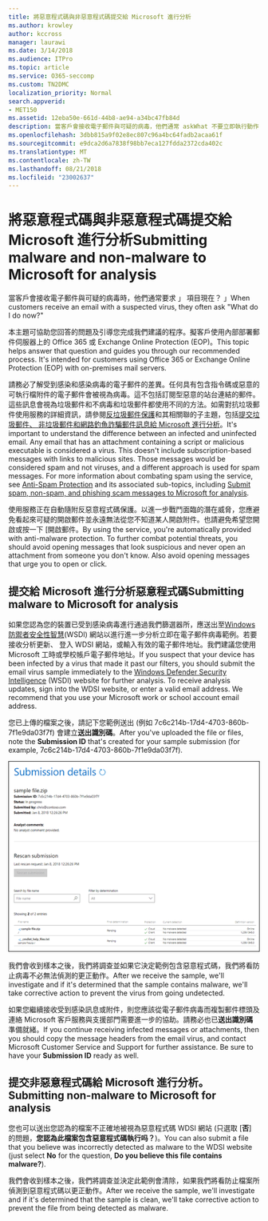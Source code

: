 ```yaml
---
title: 將惡意程式碼與非惡意程式碼提交給 Microsoft 進行分析
ms.author: krowley
author: kccross
manager: laurawi
ms.date: 3/14/2018
ms.audience: ITPro
ms.topic: article
ms.service: O365-seccomp
ms.custom: TN2DMC
localization_priority: Normal
search.appverid:
- MET150
ms.assetid: 12eba50e-661d-44b8-ae94-a34bc47fb84d
description: 當客戶會接收電子郵件與可疑的病毒，他們通常 askWhat 不要立即執行動作？
ms.openlocfilehash: 3dbb815a9f02e8ec807c96a4bc64fadb2acaa61f
ms.sourcegitcommit: e9dca2d6a7838f98bb7eca127fdda2372cda402c
ms.translationtype: MT
ms.contentlocale: zh-TW
ms.lasthandoff: 08/21/2018
ms.locfileid: "23002637"
---
```

# <a name="submitting-malware-and-non-malware-to-microsoft-for-analysis"></a><span data-ttu-id="23b7a-103">將惡意程式碼與非惡意程式碼提交給 Microsoft 進行分析</span><span class="sxs-lookup"><span data-stu-id="23b7a-103">Submitting malware and non-malware to Microsoft for analysis</span></span>

<span data-ttu-id="23b7a-104">當客戶會接收電子郵件與可疑的病毒時，他們通常要求 」 項目現在？ 」</span><span class="sxs-lookup"><span data-stu-id="23b7a-104">When customers receive an email with a suspected virus, they often ask "What do I do now?"</span></span>
  
<span data-ttu-id="23b7a-p101">本主題可協助您回答的問題及引導您完成我們建議的程序。擬客戶使用內部部署郵件伺服器上的 Office 365 或 Exchange Online Protection (EOP)。</span><span class="sxs-lookup"><span data-stu-id="23b7a-p101">This topic helps answer that question and guides you through our recommended process. It's intended for customers using Office 365 or Exchange Online Protection (EOP) with on-premises mail servers.</span></span>
  
<span data-ttu-id="23b7a-p102">請務必了解受到感染和感染病毒的電子郵件的差異。任何具有包含指令碼或惡意的可執行檔附件的電子郵件會被視為病毒。這不包括訂閱型惡意的站台連結的郵件。這些訊息會視為垃圾郵件和不病毒和垃圾郵件都使用不同的方法。如需對抗垃圾郵件使用服務的詳細資訊，請參閱[反垃圾郵件保護](http://technet.microsoft.com/library/d5c58b9d-c9a2-4f2e-b4aa-b202aa4d5e7d.aspx)和其相關聯的子主題，包括[提交垃圾郵件、 非垃圾郵件和網路釣魚詐騙郵件訊息給 Microsoft 進行分析](submit-spam-non-spam-and-phishing-scam-messages-to-microsoft-for-analysis.md)。</span><span class="sxs-lookup"><span data-stu-id="23b7a-p102">It's important to understand the difference between an infected and uninfected email. Any email that has an attachment containing a script or malicious executable is considered a virus. This doesn't include subscription-based messages with links to malicious sites. Those messages would be considered spam and not viruses, and a different approach is used for spam messages. For more information about combating spam using the service, see [Anti-Spam Protection](http://technet.microsoft.com/library/d5c58b9d-c9a2-4f2e-b4aa-b202aa4d5e7d.aspx) and its associated sub-topics, including [Submit spam, non-spam, and phishing scam messages to Microsoft for analysis](submit-spam-non-spam-and-phishing-scam-messages-to-microsoft-for-analysis.md).</span></span> 
  
<span data-ttu-id="23b7a-p103">使用服務正在自動隨附反惡意程式碼保護。以進一步戰鬥面臨的潛在威脅，您應避免看起來可疑的開啟郵件並永遠無法從您不知道某人開啟附件。也請避免希望您開啟或按一下 [開啟郵件。</span><span class="sxs-lookup"><span data-stu-id="23b7a-p103">By using the service, you're automatically provided with anti-malware protection. To further combat potential threats, you should avoid opening messages that look suspicious and never open an attachment from someone you don't know. Also avoid opening messages that urge you to open or click.</span></span>
  
## <a name="submitting-malware-to-microsoft-for-analysis"></a><span data-ttu-id="23b7a-115">提交給 Microsoft 進行分析惡意程式碼</span><span class="sxs-lookup"><span data-stu-id="23b7a-115">Submitting malware to Microsoft for analysis</span></span>

<span data-ttu-id="23b7a-p104">如果您認為您的裝置已受到感染病毒進行通過我們篩選器所，應送出至[Windows 防禦者安全性智慧](https://go.microsoft.com/fwlink/p/?LinkId=196858)(WSDI) 網站以進行進一步分析立即在電子郵件病毒範例。若要接收分析更新、 登入 WDSI 網站，或輸入有效的電子郵件地址。我們建議您使用 Microsoft 工時或學校帳戶電子郵件地址。</span><span class="sxs-lookup"><span data-stu-id="23b7a-p104">If you suspect that your device has been infected by a virus that made it past our filters, you should submit the email virus sample immediately to the [Windows Defender Security Intelligence](https://go.microsoft.com/fwlink/p/?LinkId=196858) (WSDI) website for further analysis. To receive analysis updates, sign into the WDSI website, or enter a valid email address. We recommend that you use your Microsoft work or school account email address.</span></span> 
  
<span data-ttu-id="23b7a-119">您已上傳的檔案之後，請記下您範例送出 (例如 7c6c214b-17d4-4703-860b-7f1e9da03f7f) 會建立**送出識別碼**。</span><span class="sxs-lookup"><span data-stu-id="23b7a-119">After you've uploaded the file or files, note the **Submission ID** that's created for your sample submission (for example, 7c6c214b-17d4-4703-860b-7f1e9da03f7f).</span></span> 
  
![Windows Defender 安全性智慧網站中的提交詳細資料](media/EOP-Malware-Protection-Center.png)
  
<span data-ttu-id="23b7a-121">我們會收到樣本之後，我們將調查並如果它決定範例包含惡意程式碼，我們將看防止病毒不必無法偵測的更正動作。</span><span class="sxs-lookup"><span data-stu-id="23b7a-121">After we receive the sample, we'll investigate and if it's determined that the sample contains malware, we'll take corrective action to prevent the virus from going undetected.</span></span>
  
<span data-ttu-id="23b7a-p105">如果您繼續接收受到感染訊息或附件，則您應該從電子郵件病毒而複製郵件標頭及連絡 Microsoft 客戶服務與支援部門需要進一步的協助。請務必也已**送出識別碼**準備就緒。</span><span class="sxs-lookup"><span data-stu-id="23b7a-p105">If you continue receiving infected messages or attachments, then you should copy the message headers from the email virus, and contact Microsoft Customer Service and Support for further assistance. Be sure to have your **Submission ID** ready as well.</span></span> 
  
## <a name="submitting-non-malware-to-microsoft-for-analysis"></a><span data-ttu-id="23b7a-124">提交非惡意程式碼給 Microsoft 進行分析。</span><span class="sxs-lookup"><span data-stu-id="23b7a-124">Submitting non-malware to Microsoft for analysis</span></span>

<span data-ttu-id="23b7a-125">您也可以送出您認為的檔案不正確地被視為惡意程式碼 WDSI 網站 (只選取 [**否**] 的問題，**您認為此檔案包含惡意程式碼執行吗？**)。</span><span class="sxs-lookup"><span data-stu-id="23b7a-125">You can also submit a file that you believe was incorrectly detected as malware to the WDSI website (just select **No** for the question, **Do you believe this file contains malware?**).</span></span>
  
<span data-ttu-id="23b7a-126">我們會收到樣本之後，我們將調查並決定此範例會清除，如果我們將看防止檔案所偵測到惡意程式碼以更正動作。</span><span class="sxs-lookup"><span data-stu-id="23b7a-126">After we receive the sample, we'll investigate and if it's determined that the sample is clean, we'll take corrective action to prevent the file from being detected as malware.</span></span>
  

